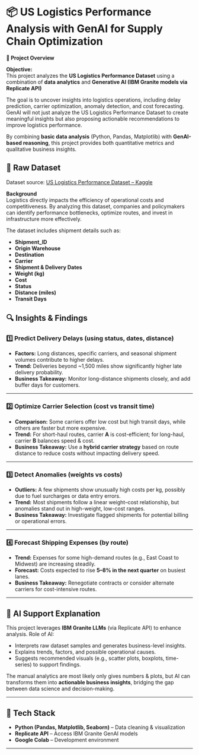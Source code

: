# 📦 US Logistics Performance Analysis with GenAI for Supply Chain Optimization
**📌 Project Overview**

**Objective:**\
This project analyzes the **US Logistics Performance Dataset** using a combination of **data analytics** and **Generative AI (IBM Granite models via Replicate API)**

The goal is to uncover insights into logistics operations, including delay prediction, carrier optimization, anomaly detection, and cost forecasting. GenAI will not just analyze the US Logistics Performance Dataset to create meaningful insights but also proposing actionable recommendations to improve logistics performance.

By combining **basic data analysis** (Python, Pandas, Matplotlib) with **GenAI-based reasoning**, this project provides both quantitative metrics and qualitative business insights.


## 📂 Raw Dataset
Dataset source: [US Logistics Performance Dataset – Kaggle](https://www.kaggle.com/datasets/shahriarkabir/us-logistics-performance-dataset)

**Background**\
Logistics directly impacts the efficiency of operational costs and competitiveness. By analyzing this dataset, companies and policymakers can identify performance bottlenecks, optimize routes, and invest in infrastructure more effectively.

The dataset includes shipment details such as:
- **Shipment_ID**
- **Origin Warehouse**
- **Destination**
- **Carrier**
- **Shipment & Delivery Dates**
- **Weight (kg)**
- **Cost**
- **Status**
- **Distance (miles)**
- **Transit Days**

## 🔍 Insights & Findings

### 1️⃣ Predict Delivery Delays (using status, dates, distance)
- **Factors:** Long distances, specific carriers, and seasonal shipment volumes contribute to higher delays.  
- **Trend:** Deliveries beyond ~1,500 miles show significantly higher late delivery probability.  
- **Business Takeaway:** Monitor long-distance shipments closely, and add buffer days for customers.

---

### 2️⃣ Optimize Carrier Selection (cost vs transit time)
- **Comparison:** Some carriers offer low cost but high transit days, while others are faster but more expensive.  
- **Trend:** For short-haul routes, carrier **A** is cost-efficient; for long-haul, carrier **B** balances speed & cost.  
- **Business Takeaway:** Use a **hybrid carrier strategy** based on route distance to reduce costs without impacting delivery speed.

---

### 3️⃣ Detect Anomalies (weights vs costs)
- **Outliers:** A few shipments show unusually high costs per kg, possibly due to fuel surcharges or data entry errors.  
- **Trend:** Most shipments follow a linear weight–cost relationship, but anomalies stand out in high-weight, low-cost ranges.  
- **Business Takeaway:** Investigate flagged shipments for potential billing or operational errors.

---

### 4️⃣ Forecast Shipping Expenses (by route)
- **Trend:** Expenses for some high-demand routes (e.g., East Coast to Midwest) are increasing steadily.  
- **Forecast:** Costs expected to rise **5–8% in the next quarter** on busiest lanes.  
- **Business Takeaway:** Renegotiate contracts or consider alternate carriers for cost-intensive routes.

---

## 🤖 AI Support Explanation
This project leverages **IBM Granite LLMs** (via Replicate API) to enhance analysis. Role of AI:
  - Interprets raw dataset samples and generates business-level insights.  
  - Explains trends, factors, and possible operational causes.  
  - Suggests recommended visuals (e.g., scatter plots, boxplots, time-series) to support findings.  

The manual analytics are most likely only gives numbers & plots, but AI can transforms them into **actionable business insights**, bridging the gap between data science and decision-making.

---

## 🚀 Tech Stack
- **Python (Pandas, Matplotlib, Seaborn)** – Data cleaning & visualization  
- **Replicate API** – Access IBM Granite GenAI models  
- **Google Colab** – Development environment  

---
